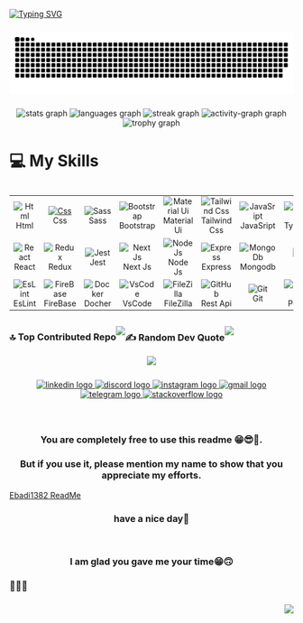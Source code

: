 [![Typing SVG](https://readme-typing-svg.demolab.com?font=Fira+Code&pause=1000&random=false&width=435&lines=Hello+Im+Alireza+Ebadi%F0%9F%99%8C%F0%9F%98%81;I'm+MidLevel+mernStack+Developer+%F0%9F%98%89;My+communication+channels+are+down)](https://git.io/typing-svg)

###

<img src="https://raw.githubusercontent.com/Ebadi1382/Ebadi1382/output/snake.svg" alt="Snake animation" />

###

<div align="center">
  <img src="https://github-readme-stats.vercel.app/api?username=Ebadi1382&hide_title=false&hide_rank=false&show_icons=true&include_all_commits=true&count_private=true&disable_animations=false&theme=nightowl&locale=en&hide_border=true&order=1&custom_title=My%20Github%20Stats" height="150" alt="stats graph"  />
  <img src="https://github-readme-stats.vercel.app/api/top-langs?username=Ebadi1382&locale=en&hide_title=false&layout=compact&card_width=320&langs_count=12&theme=midnight-purple&hide_border=true&order=2" height="150" alt="languages graph"  />
  <img src="https://streak-stats.demolab.com?user=Ebadi1382&locale=en&mode=daily&theme=outrun&hide_border=true&border_radius=4&order=3" height="190" alt="streak graph"  />
  <img src="https://github-readme-activity-graph.vercel.app/graph?username=Ebadi1382&radius=16&theme=arctic&area=true&order=5&custom_title=My%20Contribution%20Graph&hide_border=true&hide_title=false" height="300" alt="activity-graph graph"  />
  <img src="https://github-profile-trophy.vercel.app?username=Ebadi1382&theme=algolia&column=5&row=1&margin-w=10&margin-h=11&no-bg=false&no-frame=false&hide_border=true&order=4" height="150" alt="trophy graph"  />
</div>

###

# 💻 My Skills

<div style="display: flex; align-items: flex-start; align: center">
<table align="center">
  <tr>
    <td align="center" width="96">
        <img src="https://cdn.jsdelivr.net/gh/devicons/devicon/icons/html5/html5-original.svg" alt="Html" width="65" height="65" />
      <br>Html
    </td>
    <td align="center" width="96">
      <a href="#macropower-tech">
        <img src="https://cdn.jsdelivr.net/gh/devicons/devicon/icons/css3/css3-original.svg" alt="Css" width="65" height="65" />
      </a>
      <br>Css
    </td>
    <td align="center" width="96">
        <img src="https://techstack-generator.vercel.app/sass-icon.svg" alt="Sass" width="65" height="65" />
      <br>Sass
    </td>
    <td align="center" width="96">
        <img src="https://cdn.simpleicons.org/bootstrap/7952B3" alt="Bootstrap" width="65" height="65" />
      <br>Bootstrap
    </td>
    <td align="center" width="96">
        <img src="https://cdn.jsdelivr.net/gh/devicons/devicon/icons/materialui/materialui-original.svg" alt="Material Ui" width="65" height="65" />
      <br>Material Ui
    </td>
    <td align="center" width="96">
        <img src="https://cdn.jsdelivr.net/gh/devicons/devicon/icons/tailwindcss/tailwindcss-original-wordmark.svg" alt="Tailwind Css" width="65" height="65" />
      <br>Tailwind Css
    </td>
    <td align="center" width="96">
        <img src="https://techstack-generator.vercel.app/js-icon.svg" alt="JavaSript" width="65" height="65" />
      <br>JavaSript
    </td>
    <td align="center" width="96">
        <img src="https://techstack-generator.vercel.app/ts-icon.svg" alt="TypeScript" width="65" height="65" />
      <br>TypeScript
    </td>
    <td align="center" width="96">
        <img src="https://techstack-generator.vercel.app/webpack-icon.svg" alt="WebPack" width="65" height="65" />
      <br>WebPack
    </td>
  </tr>
  <tr>
  <td align="center" width="96">
        <img src="https://techstack-generator.vercel.app/react-icon.svg" alt="React" width="65" height="65" />
      <br>React
    <td align="center" width="96">
        <img src="https://techstack-generator.vercel.app/redux-icon.svg" alt="Redux" width="65" height="65" />
      <br>Redux
    </td>
    <td align="center" width="96"> 
        <img src="https://techstack-generator.vercel.app/jest-icon.svg" width="48" height="48" alt="Jest" />
      <br>Jest
    </td>
    <td align="center"  width="96">
        <img src="https://cdn.jsdelivr.net/gh/devicons/devicon/icons/nextjs/nextjs-original.svg" width="48" height="48" alt="Next Js" />
      <br>Next Js
    </td>
    <td align="center"  width="96">
        <img src="https://cdn.simpleicons.org/nodedotjs/339933" width="48" height="48" alt="Node Js" />
      <br>Node Js
    </td>
    <td align="center" width="96">
        <img src="https://cdn.jsdelivr.net/gh/devicons/devicon/icons/express/express-original.svg" width="48" height="48" alt="Express" />
      <br>Express
    </td>
    <td align="center"  width="96">
        <img src="https://cdn.jsdelivr.net/gh/devicons/devicon/icons/mongodb/mongodb-original.svg" width="48" height="48" alt="MongoDb" />
      <br>Mongodb
    </td>
    <td align="center" width="96">
        <img src="https://cdn.simpleicons.org/jira/0052CC" width="48" height="48" alt="Jira" />
      <br>Jira
    </td>
    <td align="center" width="96">
        <img src="https://cdn.simpleicons.org/figma/F24E1E" width="48" height="48" alt="Figma" />
      <br>Figma
    </td>
  </tr>
 <tr>
      <td align="center" width="96">
        <img src="https://cdn.simpleicons.org/eslint/4B32C3" width="48" height="48" alt="EsLint" />
      <br>EsLint
    </td>
        <td align="center" width="96">
        <img src="https://cdn.simpleicons.org/firebase/FFCA28" width="48" height="48" alt="FireBase" />
      <br>FireBase
      </td>
      </td>
    <td align="center" width="96">
        <img src="https://techstack-generator.vercel.app/docker-icon.svg" width="48" height="48" alt="Docker" />
      <br>Docher
    </td>
            <td align="center" width="96">
        <img src="https://skillicons.dev/icons?i=vscode" width="48" height="48" alt="VsCode" />
      <br>VsCode
    </td>
              <td align="center" width="96">
        <img src="https://cdn.simpleicons.org/filezilla/BF0000" width="48" height="48" alt="FileZilla" />
      <br>FileZilla
    </td>
              <td align="center" width="96">
        <img src="https://techstack-generator.vercel.app/restapi-icon.svg" width="48" height="48" alt="GitHub" />
      <br>Rest Api
    </td>
              <td align="center" width="96">
        <img src="https://cdn.simpleicons.org/git/F05032" width="48" height="48" alt="Git" />
      <br>Git
    </td>
              <td align="center" width="96">
        <img src="https://cdn.simpleicons.org/postman/FF6C37" width="48" height="48" alt="PostMan" />
      <br>PostMan
    </td>
    <td align="center" width="96">
        <img src="https://cdn.simpleicons.org/vite/646CFF" width="48" height="48" alt="VIte" />
      <br>Vite
    </td>
 </tr>
</table>
</div>

<div style="display: flex; align-items: flex-center;" align="center" >

### 🔝 Top Contributed Repo

![](https://github-contributor-stats.vercel.app/api?username=Ebadi1382&limit=5&theme=highcontrast&combine_all_yearly_contributions=true)

### ✍️ Random Dev Quote

![](https://quotes-github-readme.vercel.app/api?type=horizontal&theme=radical)

</div>
<!-- Proudly created with GPRM ( https://gprm.itsvg.in ) -->
<div align="center">
  <img height="175" src="https://media.dev.to/cdn-cgi/image/width=1000,height=420,fit=cover,gravity=auto,format=auto/https%3A%2F%2Fdev-to-uploads.s3.amazonaws.com%2Fuploads%2Farticles%2Fh8vshokrazrgrnurqed8.jpg"  />
</div>

###

<div align="center">
  <a href="https://www.linkedin.com/in/alireza-ebadi-15992b261/" target="_blank">
    <img src="https://raw.githubusercontent.com/maurodesouza/profile-readme-generator/master/src/assets/icons/social/linkedin/default.svg" width="120" height="40" alt="linkedin logo"  />
  </a>
  <a href="alirezaebadi" target="_blank">
    <img src="https://raw.githubusercontent.com/maurodesouza/profile-readme-generator/master/src/assets/icons/social/discord/default.svg" width="120" height="40" alt="discord logo"  />
  </a>
  <a href="https://www.instagram.com/__alirezaebadi__/" target="_blank">
    <img src="https://raw.githubusercontent.com/maurodesouza/profile-readme-generator/master/src/assets/icons/social/instagram/default.svg" width="120" height="40" alt="instagram logo"  />
  </a>
  <a href="ebadia256@gmail.com" target="_blank">
    <img src="https://raw.githubusercontent.com/maurodesouza/profile-readme-generator/master/src/assets/icons/social/gmail/default.svg" width="120" height="40" alt="gmail logo"  />
  </a>
  <a href="@Alireza_Ebadi1382" target="_blank">
    <img src="https://raw.githubusercontent.com/maurodesouza/profile-readme-generator/master/src/assets/icons/social/telegram/default.svg" width="120" height="40" alt="telegram logo"  />
  </a>
  <a href="https://stackoverflow.com/users/23183977/alireza-ebadi" target="_blank">
    <img src="https://raw.githubusercontent.com/maurodesouza/profile-readme-generator/master/src/assets/icons/social/stackoverflow/default.svg" width="120" height="40" alt="stackoverflow logo"  />
  </a>
</div>

###

<br/>
<h3 align="center">You are completely free to use this readme 😁😎💯.</h3>
<h3 align="center">But if you use it, please mention my name to show that you appreciate my efforts.</h3>
<div align="center" style="display: flex; align-items: flex-start; align: center">
<a href="https://github.com/Ebadi1382" target="_blank">
Ebadi1382 ReadMe
</a>
</div>
<h3 align="center">have a nice day🎉</h3>
<br/>
<h3 align="center">I am glad you gave me your time😁🙃</h3>

<h3 align="left" dir="rtl">🧿🧿🧿</h3>

###

<img align="right" src="https://visitor-badge.laobi.icu/badge?page_id=Ebadi1382.Ebadi1382&left_color=purple&right_color=steelblue&left_text=Veiws"  />

###
